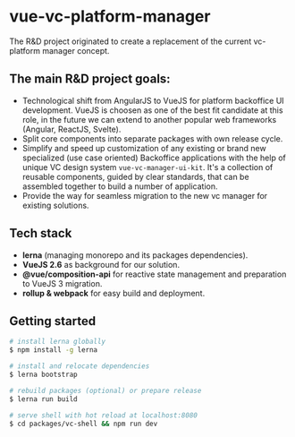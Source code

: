 # vue-vc-platform-manager
The R&D project originated to create a replacement of the current vc-platform manager concept.

## The main R&D project goals:

- Technological shift from AngularJS to VueJS for platform backoffice UI development. VueJS is choosen as one of the best fit candidate at this role, in the future we can extend to another popular web frameworks (Angular, ReactJS, Svelte).
- Split core components into separate packages with own release cycle.
- Simplify and speed up customization of any existing or brand new specialized (use case oriented) Backoffice applications with the help of unique VC design system `vue-vc-manager-ui-kit`. It's a collection of reusable components, guided by clear standards, that can be assembled together to build a number of application.
- Provide the way for seamless migration to the new vc manager for existing solutions.

## Tech stack
- **lerna** (managing monorepo and its packages dependencies).
- **VueJS 2.6** as background for our solution.
- **@vue/composition-api** for reactive state management and preparation to VueJS 3 migration.
- **rollup & webpack** for easy build and deployment.

## Getting started

```bash
# install lerna globally
$ npm install -g lerna

# install and relocate dependencies
$ lerna bootstrap

# rebuild packages (optional) or prepare release
$ lerna run build

# serve shell with hot reload at localhost:8080
$ cd packages/vc-shell && npm run dev

```
